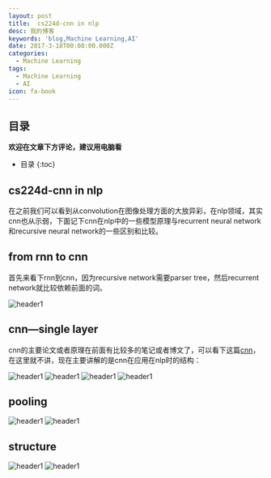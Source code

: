 ```yaml
---
layout: post
title:  cs224d-cnn in nlp
desc: 我的博客
keywords: 'blog,Machine Learning,AI'
date: 2017-3-18T00:00:00.000Z
categories:
  - Machine Learning
tags:
  - Machine Learning
  - AI
icon: fa-book
---
```



## 目录
**欢迎在文章下方评论，建议用电脑看**

* 目录
{:toc}

## cs224d-cnn in nlp

在之前我们可以看到从convolution在图像处理方面的大放异彩，在nlp领域，其实cnn也从示弱，下面记下cnn在nlp中的一些模型原理与recurrent neural network和recursive neural network的一些区别和比较。

## from rnn to cnn

首先来看下rnn到cnn，因为recursive network需要parser tree，然后recurrent network就比较依赖前面的词。

<img src="{{ site.img_path }}/Machine Learning/RNN_disad1.png" alt="header1" style="height:auto!important;width:auto%;max-width:1020px;"/>


## cnn—single layer 

cnn的主要论文或者原理在前面有比较多的笔记或者博文了，可以看下这篇[cnn]()，在这里就不讲，现在主要讲解的是cnn在应用在nlp时的结构：

<img src="{{ site.img_path }}/Machine Learning/single_layer_cnn.png" alt="header1" style="height:auto!important;width:auto%;max-width:1020px;"/>

<img src="{{ site.img_path }}/Machine Learning/single_layer_cnn1.png" alt="header1" style="height:auto!important;width:auto%;max-width:1020px;"/>

<img src="{{ site.img_path }}/Machine Learning/single_layer_cnn2.png" alt="header1" style="height:auto!important;width:auto%;max-width:1020px;"/>

<img src="{{ site.img_path }}/Machine Learning/single_layer_cnn3.png" alt="header1" style="height:auto!important;width:auto%;max-width:1020px;"/>

## pooling

<img src="{{ site.img_path }}/Machine Learning/Pooling1.png" alt="header1" style="height:auto!important;width:auto%;max-width:1020px;"/>

<img src="{{ site.img_path }}/Machine Learning/Pooling2.png" alt="header1" style="height:auto!important;width:auto%;max-width:1020px;"/>

## structure

<img src="{{ site.img_path }}/Machine Learning/structure1.png" alt="header1" style="height:auto!important;width:auto%;max-width:1020px;"/>

<img src="{{ site.img_path }}/Machine Learning/structure2.png" alt="header1" style="height:auto!important;width:auto%;max-width:1020px;"/>

<!-- 多说评论框 start -->
<div class="ds-thread" data-thread-key="2017031801" data-title="cs224d-cnn in nlp" data-url=""></div>
<!-- 多说评论框 end -->
<!-- 多说公共JS代码 start (一个网页只需插入一次) -->
<script type="text/javascript">
var duoshuoQuery = {short_name:"yzhhome"};
  (function() {
    var ds = document.createElement('script');
    ds.type = 'text/javascript';ds.async = true;
    ds.src = (document.location.protocol == 'https:' ? 'https:' : 'http:') + '//static.duoshuo.com/embed.js';
    ds.charset = 'UTF-8';
    (document.getElementsByTagName('head')[0] 
     || document.getElementsByTagName('body')[0]).appendChild(ds);
  })();
  </script>
<!-- 多说公共JS代码 end -->

